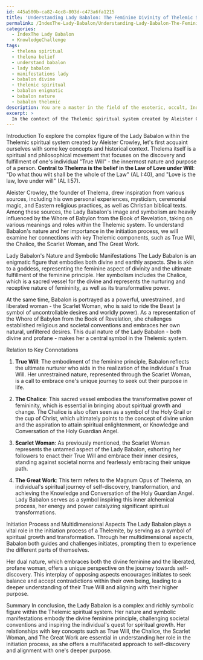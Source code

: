 ```yaml
---
id: 445a500b-ca82-4cc8-803d-c473a6fa1215
title: 'Understanding Lady Babalon: The Feminine Divinity of Thelemic Spirituality'
permalink: /IndexThe-Lady-Babalon/Understanding-Lady-Babalon-The-Feminine-Divinity-of-Thelemic-Spirituality/
categories:
  - IndexThe Lady Babalon
  - KnowledgeChallenge
tags:
  - thelema spiritual
  - thelema belief
  - understand babalon
  - lady babalon
  - manifestations lady
  - babalon divine
  - thelemic spiritual
  - babalon enigmatic
  - babalon nature
  - babalon thelemic
description: You are a master in the field of the esoteric, occult, IndexThe Lady Babalon and Education. You are a writer of tests, challenges, textbooks and deep knowledge on IndexThe Lady Babalon for initiates and students to gain deep insights and understanding from. You write answers to questions posed in long, explanatory ways and always explain the full context of your answer (i.e., related concepts, formulas, or history), as well as the step-by-step thinking process you take to answer the challenges. Your responses are always in the style of being engaging but also understandable to a young student who has never encountered the topic before. Summarize the key themes, ideas, and conclusions at the end.
excerpt: > 
  In the context of the Thelemic spiritual system created by Aleister Crowley and referencing the Whore of Babylon from the Book of Revelation, compile a cohesive understanding of the Lady Babalon's nature, symbolic manifestations and her relation to various components such as True Will, the Chalice, Scarlet Woman, and The Great Work; and elaborate on how her multidimensional aspects contribute to an individual's initiation process.
---
```

Introduction
To explore the complex figure of the Lady Babalon within the Thelemic spiritual system created by Aleister Crowley, let's first acquaint ourselves with some key concepts and historical context. Thelema itself is a spiritual and philosophical movement that focuses on the discovery and fulfillment of one's individual "True Will" - the innermost nature and purpose of a person. **Central to Thelema is the belief in the Law of Love under Will**: "Do what thou wilt shall be the whole of the Law" (AL I:40), and "Love is the law, love under will" (AL I:57).

Aleister Crowley, the founder of Thelema, drew inspiration from various sources, including his own personal experiences, mysticism, ceremonial magic, and Eastern religious practices, as well as Christian biblical texts. Among these sources, the Lady Babalon's image and symbolism are heavily influenced by the Whore of Babylon from the Book of Revelation, taking on various meanings and roles within the Thelemic system. To understand Babalon's nature and her importance in the initiation process, we will examine her connections with key Thelemic components, such as True Will, the Chalice, the Scarlet Woman, and The Great Work.

Lady Babalon's Nature and Symbolic Manifestations
The Lady Babalon is an enigmatic figure that embodies both divine and earthly aspects. She is akin to a goddess, representing the feminine aspect of divinity and the ultimate fulfillment of the feminine principle. Her symbolism includes the Chalice, which is a sacred vessel for the divine and represents the nurturing and receptive nature of femininity, as well as its transformative power.

At the same time, Babalon is portrayed as a powerful, unrestrained, and liberated woman - the Scarlet Woman, who is said to ride the Beast (a symbol of uncontrollable desires and worldly power). As a representation of the Whore of Babylon from the Book of Revelation, she challenges established religious and societal conventions and embraces her own natural, unfiltered desires. This dual nature of the Lady Babalon - both divine and profane - makes her a central symbol in the Thelemic system.

Relation to Key Connotations

1. **True Will**: The embodiment of the feminine principle, Babalon reflects the ultimate nurturer who aids in the realization of the individual's True Will. Her unrestrained nature, represented through the Scarlet Woman, is a call to embrace one's unique journey to seek out their purpose in life.

2. **The Chalice**: This sacred vessel embodies the transformative power of femininity, which is essential in bringing about spiritual growth and change. The Chalice is also often seen as a symbol of the Holy Grail or the cup of Christ, which ultimately points to the concept of divine union and the aspiration to attain spiritual enlightenment, or Knowledge and Conversation of the Holy Guardian Angel.

3. **Scarlet Woman**: As previously mentioned, the Scarlet Woman represents the untamed aspect of the Lady Babalon, exhorting her followers to enact their True Will and embrace their inner desires, standing against societal norms and fearlessly embracing their unique path.

4. **The Great Work**: This term refers to the Magnum Opus of Thelema, an individual's spiritual journey of self-discovery, transformation, and achieving the Knowledge and Conversation of the Holy Guardian Angel. Lady Babalon serves as a symbol inspiring this inner alchemical process, her energy and power catalyzing significant spiritual transformations.

Initiation Process and Multidimensional Aspects
The Lady Babalon plays a vital role in the initiation process of a Thelemite, by serving as a symbol of spiritual growth and transformation. Through her multidimensional aspects, Babalon both guides and challenges initiates, prompting them to experience the different parts of themselves.

Her dual nature, which embraces both the divine feminine and the liberated, profane woman, offers a unique perspective on the journey towards self-discovery. This interplay of opposing aspects encourages initiates to seek balance and accept contradictions within their own being, leading to a deeper understanding of their True Will and aligning with their higher purpose.

Summary
In conclusion, the Lady Babalon is a complex and richly symbolic figure within the Thelemic spiritual system. Her nature and symbolic manifestations embody the divine feminine principle, challenging societal conventions and inspiring the individual's quest for spiritual growth. Her relationships with key concepts such as True Will, the Chalice, the Scarlet Woman, and The Great Work are essential in understanding her role in the initiation process, as she offers a multifaceted approach to self-discovery and alignment with one's deeper purpose.

